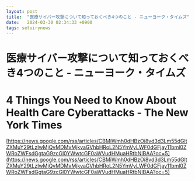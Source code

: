 ```yaml
---
layout: post
title:  "医療サイバー攻撃について知っておくべき4つのこと - ニューヨーク・タイムズ"
date:   2024-03-30 02:34:33 +0900
tags: setuirynews 
---
```


# 医療サイバー攻撃について知っておくべき4つのこと - ニューヨーク・タイムズ



# 4 Things You Need to Know About Health Care Cyberattacks - The New York Times

[https://news.google.com/rss/articles/CBMiWmh0dHBzOi8vd3d3Lm55dGltZXMuY29tLzIwMjQvMDMvMjkvaGVhbHRoL2N5YmVyLWF0dGFjay11bml0ZWRoZWFsdGgtaG9zcGl0YWwtcGF0aWVudHMuaHRtbNIBAA?oc=5](https://news.google.com/rss/articles/CBMiWmh0dHBzOi8vd3d3Lm55dGltZXMuY29tLzIwMjQvMDMvMjkvaGVhbHRoL2N5YmVyLWF0dGFjay11bml0ZWRoZWFsdGgtaG9zcGl0YWwtcGF0aWVudHMuaHRtbNIBAA?oc=5)

